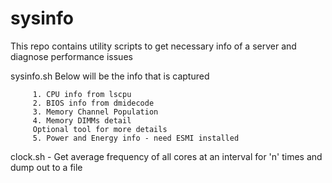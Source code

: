 # sysinfo

This repo contains utility scripts to get necessary info of a server and diagnose performance issues

sysinfo.sh 
Below will be the info that is captured

         1. CPU info from lscpu
         2. BIOS info from dmidecode
         3. Memory Channel Population
         4. Memory DIMMs detail
         Optional tool for more details
         5. Power and Energy info - need ESMI installed




clock.sh - Get average frequency of all cores at an interval for 'n' times and dump out to a file


